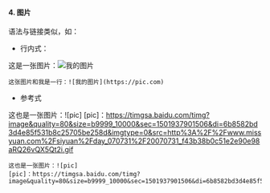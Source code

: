 #### 4. 图片

语法与链接类似，如：
+ 行内式：


这是一张图片：![我的图片](https://timgsa.baidu.com/timg?image&quality=80&size=b9999_10000&sec=1501937683471&di=b074443d7c97ae35e052d2f901b0e207&imgtype=0&src=http%3A%2F%2Fpic.92to.com%2Fanv%2F201602%2F29%2Fppsw1ylif0o.gif)
```
这张图片和我是一行：![我的图片](https://pic.com)
```

+ 参考式


这也是一张图片：![pic]
[pic]：https://timgsa.baidu.com/timg?image&quality=80&size=b9999_10000&sec=1501937901506&di=6b8582bd3d4e85f531b8c25705be258d&imgtype=0&src=http%3A%2F%2Fwww.missyuan.com%2Fsiyuan%2Fday_070731%2F20070731_f43b38b0c51e2e90e98aRQ26vQX5Qt2i.gif
```
这也是一张图片：![pic]
[pic]：https://timgsa.baidu.com/timg?image&quality=80&size=b9999_10000&sec=1501937901506&di=6b8582bd3d4e85f531b8c25705be258d&imgtype=0&src=http%3A%2F%2Fwww.missyuan.com%2Fsiyuan%2Fday_070731%2F20070731_f43b38b0c51e2e90e98aRQ26vQX5Qt2i.gif
```